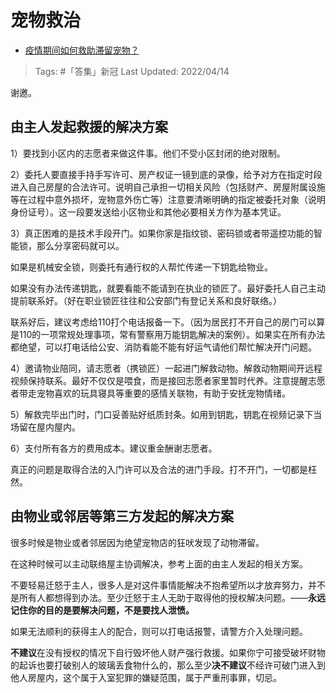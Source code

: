 # 宠物救治

- [疫情期间如何救助滞留宠物？](https://www.zhihu.com/question/372726366/answer/1022805414)

>Tags: #「答集」新冠
>Last Updated: 2022/04/14

谢邀。

## **由主人发起救援的解决方案**

1）要找到小区内的志愿者来做这件事。他们不受小区封闭的绝对限制。

2）委托人要直接手持手写许可、房产权证一镜到底的录像，给予对方在指定时段进入自己房屋的合法许可。说明自己承担一切相关风险（包括财产、房屋附属设施等在过程中意外损坏，宠物意外伤亡等）注意要清晰明确的指定被委托对象（说明身份证号）。这一段要发送给小区物业和其他必要相关方作为基本凭证。

3）真正困难的是技术手段开门。如果你家是指纹锁、密码锁或者带遥控功能的智能锁，那么分享密码就可以。

如果是机械安全锁，则委托有通行权的人帮忙传递一下钥匙给物业。

如果没有办法传递钥匙，就要看能不能请到在执业的锁匠了。最好委托人自己主动提前联系好。（好在职业锁匠往往和公安部门有登记关系和良好联络。）

联系好后，建议考虑给110打个电话报备一下。（因为居民打不开自己的房门可以算是110的一项常规处理事项，常有警察用万能钥匙解决的案例）。如果实在所有办法都绝望，可以打电话给公安、消防看能不能有好运气请他们帮忙解决开门问题。

4）邀请物业陪同，请志愿者（携锁匠）一起进门解救动物。解救动物期间开远程视频保持联系。最好不仅仅是喂食，而是接回志愿者家里暂时代养。注意提醒志愿者带走宠物喜欢的玩具寝具等重要的感情关联物，有助于安抚宠物情绪。

5）解救完毕出门时，门口妥善贴好纸质封条。如用到钥匙，钥匙在视频记录下当场留在屋内屋内。

6）支付所有各方的费用成本。建议重金酬谢志愿者。

真正的问题是取得合法的入门许可以及合法的进门手段。打不开门，一切都是枉然。

  

## **由物业或邻居等第三方发起的解决方案**

很多时候是物业或者邻居因为绝望宠物店的狂吠发现了动物滞留。

在这种时候可以主动联络屋主协调解决，参考上面的由主人发起的相关方案。

不要轻易迁怒于主人，很多人是对这件事情能解决不抱希望所以才放弃努力，并不是所有人都想得到办法。至少迁怒于主人无助于取得他的授权解决问题。——**永远记住你的目的是要解决问题，不是要找人泄愤。**

如果无法顺利的获得主人的配合，则可以打电话报警，请警方介入处理问题。

**不建议**在没有授权的情况下自行毁坏他人财产强行救援。如果你宁可接受破坏财物的起诉也要打破别人的玻璃丢食物什么的，那么至少**决不建议**不经许可破门进入到他人房屋内，这个属于入室犯罪的嫌疑范围，属于严重刑事罪，切忌。
